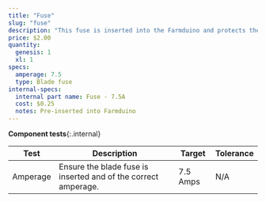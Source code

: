 ```yaml
---
title: "Fuse"
slug: "fuse"
description: "This fuse is inserted into the Farmduino and protects the system from power surges."
price: $2.00
quantity:
  genesis: 1
  xl: 1
specs:
  amperage: 7.5
  type: Blade fuse
internal-specs:
  internal part name: Fuse - 7.5A
  cost: $0.25
  notes: Pre-inserted into Farmduino
---
```


**Component tests**{:.internal}

|Test         |Description  |Target       |Tolerance    |
|-------------|-------------|-------------|-------------|
|Amperage     |Ensure the blade fuse is inserted and of the correct amperage.|7.5 Amps|N/A
